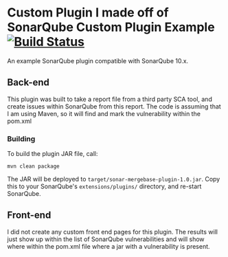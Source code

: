 Custom Plugin I made off of SonarQube Custom Plugin Example [![Build Status](https://travis-ci.org/SonarSource/sonar-custom-plugin-example.svg?branch=7.x)](https://travis-ci.org/SonarSource/sonar-custom-plugin-example)
==========

An example SonarQube plugin compatible with SonarQube 10.x.

Back-end
--------

This plugin was built to take a report file from a third party SCA tool, and create issues within SonarQube from this report.  The code is assuming that I am using Maven, so it will find and mark the vulnerability within the pom.xml

### Building

To build the plugin JAR file, call:

```
mvn clean package
```

The JAR will be deployed to `target/sonar-mergebase-plugin-1.0.jar`. Copy this to your SonarQube's `extensions/plugins/` directory, and re-start SonarQube.

Front-end
---------

I did not create any custom front end pages for this plugin.  The results will just show up within the list of SonarQube vulnerabilities and will show where within the pom.xml file where a jar with a vulnerability is present.

